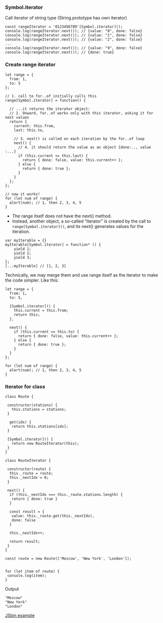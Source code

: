 ### Symbol.iterator

Call iterator of string type (String.prototype has own iterator)
```
const rangeIterator = '0123456789'[Symbol.iterator]();
console.log(rangeIterator.next()); // {value: "0", done: false}
console.log(rangeIterator.next()); // {value: "1", done: false}
console.log(rangeIterator.next()); // {value: "2", done: false}
...
console.log(rangeIterator.next()); // {value: "9", done: false}
console.log(rangeIterator.next()); // {done: true}
```

### Create range iterator
```
let range = {
  from: 1,
  to: 5
};

// 1. call to for..of initially calls this
range[Symbol.iterator] = function() {

  // ...it returns the iterator object:
  // 2. Onward, for..of works only with this iterator, asking it for next values
  return {
    current: this.from,
    last: this.to,

    // 3. next() is called on each iteration by the for..of loop
    next() {
      // 4. it should return the value as an object {done:.., value :...}
      if (this.current <= this.last) {
        return { done: false, value: this.current++ };
      } else {
        return { done: true };
      }
    }
  };
};

// now it works!
for (let num of range) {
  alert(num); // 1, then 2, 3, 4, 5
}

```
- The range itself does not have the next() method.
- Instead, another object, a so-called “iterator” is created by the call to `range[Symbol.iterator]()`, and its next() generates values for the iteration.


```
var myIterable = {}
myIterable[Symbol.iterator] = function* () {
    yield 1;
    yield 2;
    yield 3;
};
[...myIterable] // [1, 2, 3]
```

Technically, we may merge them and use range itself as the iterator to make the code simpler. Like this:

```
let range = {
  from: 1,
  to: 5,

  [Symbol.iterator]() {
    this.current = this.from;
    return this;
  },

  next() {
    if (this.current <= this.to) {
      return { done: false, value: this.current++ };
    } else {
      return { done: true };
    }
  }
};

for (let num of range) {
  alert(num); // 1, then 2, 3, 4, 5
}
```


### Iterator for class
```
class Route {

 constructor(stations) {
   this.stations = stations;
 }

  get(idx) {
   return this.stations[idx];
 }

 [Symbol.iterator]() {
   return new RouteIterator(this);
 }
}

class RouteIterator {

 constructor(route) {
  this._route = route;
  this._nextIdx = 0;
 }

 next() {
  if (this._nextIdx === this._route.stations.length) {
   return { done: true }
  }

  const result = {
   value: this._route.get(this._nextIdx),
   done: false
  }

  this._nextIdx++;

  return result;
 }
}

const route = new Route(['Moscow', 'New York', 'London']);


for (let item of route) {
 console.log(item);
}
```

Output

```
"Moscow" 
"New York" 
"London" 

```

[JSbin example](https://jsbin.com/xagisik/2/edit?js,console)

